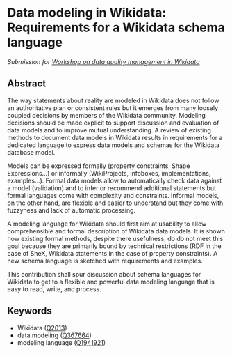 # Data modeling in Wikidata: Requirements for a Wikidata schema language

*Submission for [Workshop on data quality management in Wikidata](https://fardamariam.wixsite.com/wikidatadqworkshop)*

## Abstract

The way statements about reality are modeled in Wikidata does not follow an
authoritative plan or consistent rules but it emerges from many loosely coupled
decisions by members of the Wikidata community. Modeling decisions should be
made explicit to support discussion and evaluation of data models and to improve
mutual understanding. A review of existing methods to document data models in
Wikidata results in requirements for a dedicated language to express data
models and schemas for the Wikidata database model.

Models can be expressed formally (property constraints, Shape Expressions...)
or informally (WikiProjects, infoboxes, implementations, examples...). Formal
data models allow to automatically check data against a model (validation) and
to infer or recommend additional statements but formal languages come with
complexity and constraints. Informal models, on the other hand, are flexible
and easier to understand but they come with fuzzyness and lack of automatic
processing. 

A modeling language for Wikidata should first aim at usability to allow
comprehensible and formal description of Wikidata data models. It is shown how
existing formal methods, despite there usefulness, do do not meet this goal
because they are primarily bound by technical restrictions (RDF in the case of
SheX, Wikidata statements in the case of property constraints). A new schema
language is sketched with requirements and examples. 

This contribution shall spur discussion about schema languages for Wikidata to
get to a flexible and powerful data modeling language that is easy to read,
write, and process.

## Keywords

* Wikidata ([Q2013])
* data modeling ([Q367664])
* modeling language ([Q1941921])

[Q367664]: http://www.wikidata.org/entity/Q367664]
[Q2013]: http://www.wikidata.org/entity/Q2013
[Q1941921]:http://www.wikidata.org/entity/Q1941921
